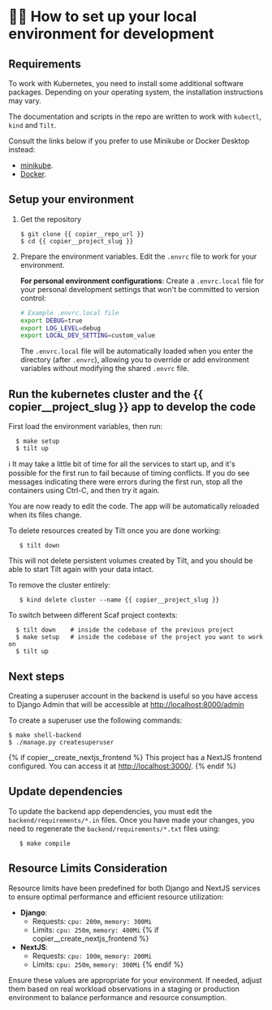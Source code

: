 # :technologist: How to set up your local environment for development

## Requirements

To work with Kubernetes, you need to install some additional software packages.
Depending on your operating system, the installation instructions may vary.

The documentation and scripts in the repo are written to work with `kubectl`, `kind` and `Tilt`.

Consult the links below if you prefer to use Minikube or Docker Desktop instead:
* [minikube](https://minikube.sigs.k8s.io/docs/start/).
* [Docker](https://docs.docker.com/get-docker/).

## Setup your environment

1. Get the repository

       $ git clone {{ copier__repo_url }}
       $ cd {{ copier__project_slug }}

2. Prepare the environment variables. Edit the `.envrc` file to work for your environment.

   **For personal environment configurations**: Create a `.envrc.local` file for your personal development settings that won't be committed to version control:

   ```bash
   # Example .envrc.local file
   export DEBUG=true
   export LOG_LEVEL=debug
   export LOCAL_DEV_SETTING=custom_value
   ```

   The `.envrc.local` file will be automatically loaded when you enter the directory (after `.envrc`), allowing you to override or add environment variables without modifying the shared `.envrc` file.

## Run the kubernetes cluster and the {{ copier__project_slug }} app to develop the code

First load the environment variables, then run:

      $ make setup
      $ tilt up

:information_source: It may take a little bit of time for all the services to start up, and it's possible for
the first run to fail because of timing conflicts. If you do see messages indicating there
were errors during the first run, stop all the containers using Ctrl-C, and then try it again.

You are now ready to edit the code.
The app will be automatically reloaded when its files change.

To delete resources created by Tilt once you are done working:

       $ tilt down

This will not delete persistent volumes created by Tilt, and you should be able to start Tilt again with your data intact.

To remove the cluster entirely:

       $ kind delete cluster --name {{ copier__project_slug }}

To switch between different Scaf project contexts:
      
      $ tilt down    # inside the codebase of the previous project
      $ make setup   # inside the codebase of the project you want to work on
      $ tilt up

## Next steps

Creating a superuser account in the backend is useful so you have access to
Django Admin that will be accessible at [http://localhost:8000/admin](http://localhost:8000/admin)

To create a superuser use the following commands:

    $ make shell-backend
    $ ./manage.py createsuperuser
{% if copier__create_nextjs_frontend %}
This project has a NextJS frontend configured. You can access it at [http://localhost:3000/](http://localhost:3000/).
{% endif %}

## Update dependencies

To update the backend app dependencies, you must edit the `backend/requirements/*.in` files.
Once you have made your changes, you need to regenerate the `backend/requirements/*.txt` files using:

       $ make compile


## Resource Limits Consideration

Resource limits have been predefined for both Django and NextJS services to ensure optimal performance and efficient resource utilization:

- **Django**:
  - Requests: `cpu: 200m`, `memory: 300Mi`
  - Limits: `cpu: 250m`, `memory: 400Mi`
{% if copier__create_nextjs_frontend %}
- **NextJS**:
  - Requests: `cpu: 100m`, `memory: 200Mi`
  - Limits: `cpu: 250m`, `memory: 300Mi`
{% endif %}

Ensure these values are appropriate for your environment. If needed, adjust them based on real workload observations in a staging or production environment to balance performance and resource consumption.